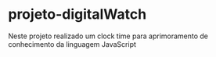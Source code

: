 # projeto-digitalWatch
Neste projeto realizado um clock time para aprimoramento de conhecimento da linguagem JavaScript
